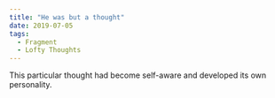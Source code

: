 ```yaml
---
title: "He was but a thought"
date: 2019-07-05
tags:
  - Fragment
  - Lofty Thoughts
---
```


This particular thought had become self-aware and developed its own personality.